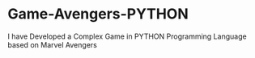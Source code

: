 # Game-Avengers-PYTHON
I have Developed a Complex Game in PYTHON Programming Language based on Marvel Avengers
